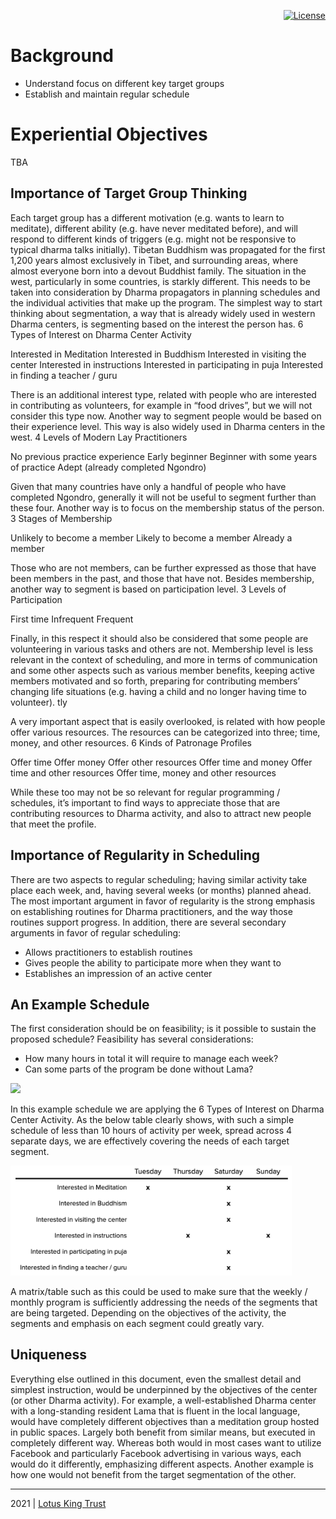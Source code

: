 <p align="right">
  
  <a href="https://mirrors.creativecommons.org/presskit/buttons/88x31/png/by-sa.png">
    <img width=150px src="https://upload.wikimedia.org/wikipedia/commons/thumb/1/12/Cc-by-nc-sa_icon.svg/1280px-Cc-by-nc-sa_icon.svg.png" alt="License">
  </a>
</p>


# Background

- Understand focus on different key target groups
- Establish and maintain regular schedule

# Experiential Objectives

TBA

## Importance of Target Group Thinking

Each target group has a different motivation (e.g. wants to learn to meditate), different ability (e.g. have never meditated before), and will respond to different kinds of triggers (e.g. might not be responsive to typical dharma talks initially). Tibetan Buddhism was propagated for the first 1,200 years almost exclusively in Tibet, and surrounding areas, where almost everyone born into a devout Buddhist family. The situation in the west, particularly in some countries, is starkly different. This needs to be taken into consideration by Dharma propagators in planning schedules and the individual activities that make up the program. The simplest way to start thinking about segmentation, a way that is already widely used in western Dharma centers, is segmenting based on the interest the person has. 
6 Types of Interest on Dharma Center Activity

Interested in Meditation
Interested in Buddhism
Interested in visiting the center 
Interested in instructions
Interested in participating in puja
Interested in finding a teacher / guru

There is an additional interest type, related with people who are interested in contributing as volunteers, for example in “food drives”, but we will not consider this type now. Another way to segment people would be based on their experience level. This way is also widely used in Dharma centers in the west. 
4 Levels of Modern Lay Practitioners

No previous practice experience 
Early beginner 
Beginner with some years of practice 
Adept (already completed Ngondro)

Given that many countries have only a handful of people who have completed Ngondro, generally it will not be useful to segment further than these four. Another way is to focus on the membership status of the person. 
3 Stages of Membership

Unlikely to become a member
Likely to become a member
Already a member 

Those who are not members, can be further expressed as those that have been members in the past, and those that have not. Besides membership, another way to segment is based on participation level. 
3 Levels of Participation


First time
Infrequent
Frequent

Finally, in this respect it should also be considered that some people are volunteering in various tasks and others are not. Membership level is less relevant in the context of scheduling, and more in terms of communication and some other aspects such as various member benefits, keeping active members motivated and so forth, preparing for contributing members’ changing life situations (e.g. having a child and no longer having time to volunteer). tly 

A very important aspect that is easily overlooked, is related with how people offer various resources. The resources can be categorized into three; time, money, and other resources.
6 Kinds of Patronage Profiles


Offer time
Offer money
Offer other resources 
Offer time and money
Offer time and other resources 
Offer time, money and other resources

While these too may not be so relevant for regular programming / schedules, it’s important to find ways to appreciate those that are contributing resources to Dharma activity, and also to attract new people that meet the profile.

## Importance of Regularity in Scheduling

There are two aspects to regular scheduling; having similar activity take place each week, and, having several weeks (or months) planned ahead. The most important argument in favor of regularity is the strong emphasis on establishing routines for Dharma practitioners, and the way those routines support progress. In addition, there are several secondary arguments in favor of regular scheduling: 

- Allows practitioners to establish routines 
- Gives people the ability to participate more when they want to 
- Establishes an impression of an active center 

## An Example Schedule

The first consideration should be on feasibility; is it possible to sustain the proposed schedule? Feasibility has several considerations: 

- How many hours in total it will require to manage each week?
- Can some parts of the program be done without Lama? 

<img width="450px" src="_media/weekly_calendar_example.png">

In this example schedule we are applying the 6 Types of Interest on Dharma Center Activity. As the below table clearly shows, with such a simple schedule of less than 10 hours of activity per week, spread across 4 separate days, we are effectively covering the needs of each target segment.  

<img width="450px" src="_media/weekly_schedule_example.png">

A matrix/table such as this could be used to make sure that the weekly / monthly program is sufficiently addressing the needs of the segments that are being targeted. Depending on the objectives of the activity, the segments and emphasis on each segment could greatly vary. 

## Uniqueness

Everything else outlined in this document, even the smallest detail and simplest instruction, would be underpinned by the objectives of the center (or other Dharma activity). For example, a well-established Dharma center with a long-standing resident Lama that is fluent in the local language, would have completely different objectives than a meditation group hosted in public spaces. Largely both benefit from similar means, but executed in completely different way. Whereas both would in most cases want to utilize Facebook and particularly Facebook advertising in various ways, each would do it differently, emphasizing different aspects. Another example is how one would not benefit from the target segmentation of the other. 

<hr>

2021 | [Lotus King Trust](https://lotuskingtrust.org)
